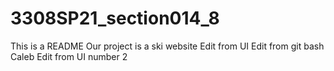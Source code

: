 # 3308SP21_section014_8
This is a README
Our project is a ski website
Edit from UI
Edit from git bash Caleb
Edit from UI number 2
